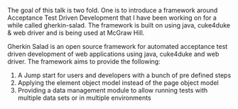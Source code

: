 The goal of this talk is two fold. One is to introduce a framework around Acceptance Test Driven Development that I have been working on for a while called gherkin-salad. The framework is built on using java, cuke4duke & web driver and is being used at McGraw Hill.

Gherkin Salad is an open source framework for automated acceptance test driven development of web applications using java, cuke4duke and web driver. The framework aims to provide the following:
1. A Jump start for users and developers with a bunch of pre defined steps
2. Applying the element object model instead of the page object model
3. Providing a data management module to allow running tests with multiple data sets or in multiple environments